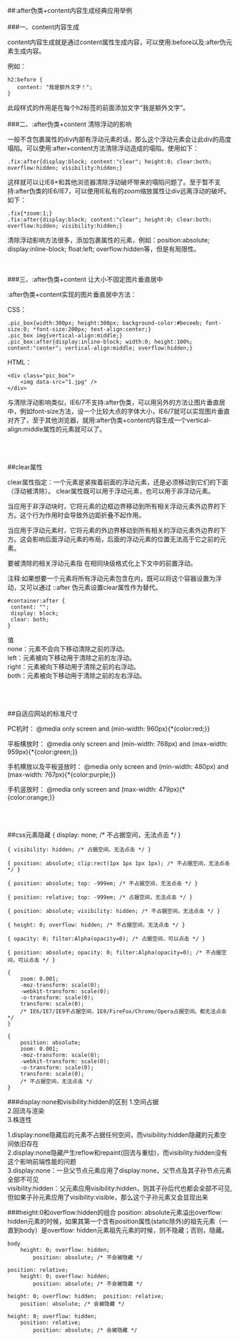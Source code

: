 ##:after伪类+content内容生成经典应用举例
<br/><br/>
###一、content内容生成

content内容生成就是通过content属性生成内容，可以使用:before以及:after伪元素生成内容。

例如：

    h2:before {
       content: "我是额外文字！";
    }


此段样式的作用是在每个h2标签的前面添加文字“我是额外文字”。
<br/><br/>
###二、:after伪类+content 清除浮动的影响

一般不含包裹属性的div内部有浮动元素的话，那么这个浮动元素会让此div的高度塌陷。可以使用:after+content方法清除浮动造成的塌陷。使用如下：

    .fix:after{display:block; content:"clear"; height:0; clear:both; overflow:hidden; visibility:hidden;}

这样就可以让IE8+和其他浏览器清除浮动破坏带来的塌陷问题了。至于暂不支持:after伪类的IE6/IE7，可以使用IE私有的zoom缩放属性让div远离浮动的破坏。如下：

    .fix{*zoom:1;}
    .fix:after{display:block; content:"clear"; height:0; clear:both; overflow:hidden; visibility:hidden;}


清除浮动影响方法很多，添加包裹属性的元素，例如：position:absolute; display:inline-block; float:left; overflow:hidden等，但是有局限性。

<br/><br/>
###三、:after伪类+content 让大小不固定图片垂直居中

:after伪类+content实现的图片垂直居中方法：

CSS：

    .pic_box{width:300px; height:300px; background-color:#beceeb; font-size:0; *font-size:200px; text-align:center;}
    .pic_box img{vertical-align:middle;}
    .pic_box:after{display:inline-block; width:0; height:100%; content:"center"; vertical-align:middle; overflow:hidden;}

HTML：

    <div class="pic_box">
        <img data-src="1.jpg" />
    </div>


与清除浮动影响类似，IE6/7不支持:after伪类，可以用另外的方法让图片垂直居中，例如font-size方法，设一个比较大点的字体大小，IE6/7就可以实现图片垂直对齐了，至于其他浏览器，就用:after伪类+content内容生成一个vertical-align:middle属性的元素就可以了。

<br/><br/><br/>
##clear属性

clear属性指定：一个元素是紧挨着前面的浮动元素，还是必须移动到它们的下面（浮动被清除）。
clear属性既可以用于浮动元素，也可以用于非浮动元素。

当应用于非浮动块时，它将元素的边框边界移动到所有相关浮动元素外边界的下方。这个行为作用时会导致外边距折叠不起作用。

当应用于浮动元素时，它将元素的外边界移动到所有相关的浮动元素外边界的下方。这会影响后面浮动元素的布局，后面的浮动元素的位置无法高于它之前的元素。

要被清除的相关浮动元素指 在相同块级格式化上下文中的前置浮动。

注释:如果想要一个元素将所有浮动元素包含在内，既可以将这个容器设置为浮动，又可以通过 ::after 伪元素设置clear属性作为替代。

    #container:after {
     content: "";
     display: block;
     clear: both;
    }

值  
none：元素不会向下移动清除之前的浮动。  
left：元素被向下移动用于清除之前的左浮动。  
right：元素被向下移动用于清除之前的右浮动。  
both：元素被向下移动用于清除之前的左右浮动。

<br/><br/><br/>
##自适应网站的标准尺寸

PC机时：
@media only screen and (min-width: 960px){*{color:red;}}

平板横放时：
@media only screen and (min-width: 768px) and (max-width: 959px){*{color:green;}}

手机横放以及平板竖放时：
@media only screen and (min-width: 480px) and (max-width: 767px){*{color:purple;}}

手机竖放时：
@media only screen and (max-width: 479px){*{color:orange;}}

<br/><br/><br/>
##css元素隐藏
    { display: none; /* 不占据空间，无法点击 */ }

    { visibility: hidden; /* 占据空间，无法点击 */ }

    { position: absolute; clip:rect(1px 1px 1px 1px); /* 不占据空间，无法点击 */ }

    { position: absolute; top: -999em; /* 不占据空间，无法点击 */ }

    { position: relative; top: -999em; /* 占据空间，无法点击 */ }

    { position: absolute; visibility: hidden; /* 不占据空间，无法点击 */ }

    { height: 0; overflow: hidden; /* 不占据空间，无法点击 */ }

    { opacity: 0; filter:Alpha(opacity=0); /* 占据空间，可以点击 */ }

    { position: absolute; opacity: 0; filter:Alpha(opacity=0); /* 不占据空间，可以点击 */ }

    { 
        zoom: 0.001;
        -moz-transform: scale(0);
        -webkit-transform: scale(0);
        -o-transform: scale(0);
        transform: scale(0);
        /* IE6/IE7/IE9不占据空间，IE8/FireFox/Chrome/Opera占据空间。都无法点击 */
    }

    {
        position: absolute;
        zoom: 0.001;
        -moz-transform: scale(0);
        -webkit-transform: scale(0);
        -o-transform: scale(0);
        transform: scale(0); 
        /* 不占据空间，无法点击 */
    }    


###display:none和visibility:hidden的区别
1.空间占据  
2.回流与渲染  
3.株连性   

1.display:none隐藏后的元素不占据任何空间，而visibility:hidden隐藏的元素空间依旧存在  
2.display:none隐藏产生reflow和repaint(回流与重绘)，而visibility:hidden没有这个影响前端性能的问题  
3.display:none：一旦父节点元素应用了display:none，父节点及其子孙节点元素全部不可见  
  visibility:hidden：父元素应用visibility:hidden，则其子孙后代也都会全部不可见,但如果子孙元素应用了visibility:visible，那么这个子孙元素又会显现出来
  

###height:0和overflow:hidden的组合
position: absolute元素溢出overflow: hidden元素的时候，如果其第一个含有position属性(static除外)的祖先元素（一直到body）是overflow: hidden元素祖先元素的时候，则不隐藏；否则，隐藏。
  
    body
        height: 0; overflow: hidden;
            position: absolute; /* 不会被隐藏 */

    position: relative;
        height: 0; overflow: hidden;
            position: absolute; /* 不会被隐藏 */

    height: 0; overflow: hidden;  position: relative;
        position: absolute; /* 会被隐藏 */

    height: 0; overflow: hidden;
        position: relative;
            position: absolute; /* 会被隐藏 */
